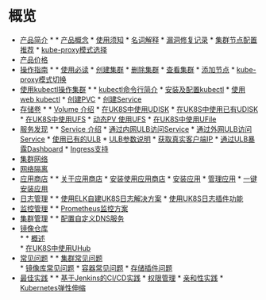 # 概览


* [产品简介](/uk8s/introduction/README)
    * 
        * [产品概念](/uk8s/introduction/whatisuk8s)
        * [使用须知](/uk8s/introduction/restriction)
        * [名词解释](/uk8s/introduction/concept)
        * [漏洞修复记录](/uk8s/introduction/vulnerability/README)
        * [集群节点配置推荐](/uk8s/introduction/node_requirements)
        * [kube-proxy模式选择](/uk8s/introduction/kubeproxy_mode)
* [产品价格](/uk8s/price)
* [操作指南](/uk8s/userguide/README)
    * 
        * [使用必读](/uk8s/userguide/before_start)
        * [创建集群](/uk8s/userguide/createcluster)
        * [删除集群](/uk8s/userguide/deletecluster)
        * [查看集群](/uk8s/userguide/describecluster)
        * [添加节点](/uk8s/userguide/addnode)
        * [kube-proxy模式切换](/uk8s/userguide/kubeproxy_edit)
* [使用kubectl操作集群](/uk8s/manageviakubectl/README)
    * 
        * [kubectl命令行简介](/uk8s/manageviakubectl/intro_of_kubectl)
        * [安装及配置kubectl](/uk8s/manageviakubectl/connectviakubectl)
        * [使用web kubectl](/uk8s/manageviakubectl/webterminal)
        * [创建PVC](/uk8s/manageviakubectl/createpvc)
        * [创建Service](/uk8s/manageviakubectl/createservice)
* [存储卷](/uk8s/volume/README)
    * 
        * [Volume 介绍](/uk8s/volume/intro)
        * [在UK8S中使用UDISK](/uk8s/volume/udisk)
        * [在UK8S中使用已有UDISK](/uk8s/volume/statusudisk)
        * [在UK8S中使用UFS](/uk8s/volume/ufs)
        * [动态PV 使用UFS](/uk8s/volume/dynamic_ufs)
        * [在UK8S中使用UFile](/uk8s/volume/ufile)
* [服务发现](/uk8s/service/README)
    * 
        * [Service 介绍](/uk8s/service/intro)
        * [通过内网ULB访问Service](/uk8s/service/internalservice)
        * [通过外网ULB访问Service](/uk8s/service/externalservice)
        * [使用已有的ULB](/uk8s/service/ulb_designation)
        * [ULB参数说明](/uk8s/service/annotations)
        * [获取真实客户端IP](/uk8s/service/getresourceip)
        * [通过ULB暴露Dashboard](/uk8s/service/dashboard)
        * [Ingress支持](/uk8s/service/ingress/README)
* [集群网络](/uk8s/network)  
* [网络隔离](/uk8s/networkpolicy)
* [应用商店](/uk8s/helm/README)
    * 
        * [关于应用商店](/uk8s/helm/abouthelm)
        * [安装使用应用商店](/uk8s/helm/init)
        * [安装应用](/uk8s/helm/install)
        * [管理应用](/uk8s/helm/manager)
        * [一键安装应用](/uk8s/helm/installapp)
* [日志管理](/uk8s/log/README)
    * 
        * [使用ELK自建UK8S日志解决方案](/uk8s/log/elastic_filebeat_kibana_solution)
        * [使用UK8S日志插件功能](/uk8s/log/ELKplugin)
* [监控管理](/uk8s/monitor/README.md)
    * 
        * [Prometheus监控方案](/uk8s/monitor/prometheus/README)
* [集群管理](/uk8s/administercluster/README)
    * 
        * [配置自定义DNS服务](/uk8s/administercluster/custom_dns_service)  
* [镜像仓库](/uk8s/dockerhub/README)  
    * 
        * [概述](/uk8s/dockerhub/outline)  
        * [在UK8S中使用UHub](/uk8s/dockerhub/using_uhub_in_uk8s)   
* [常见问题](/uk8s/q/README)
    * 
        * [集群常见问题](/uk8s/q/cluster)  
        * [镜像库常见问题](/uk8s/q/registry) 
        * [容器常见问题](/uk8s/q/container) 
        * [存储插件问题](/uk8s/q/storage)
* [最佳实践](/uk8s/bestpractice/README)
    * 
        * [基于Jenkins的CI/CD实践](/uk8s/bestpractice/cicd)
        * [权限管理](/uk8s/bestpractice/authorization/README)
        * [亲和性实践](/uk8s/bestpractice/affinity)
        * [Kubernetes弹性伸缩](/uk8s/bestpractice/autoscaling/README)
